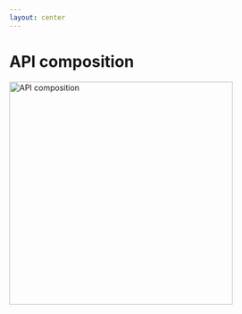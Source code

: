 ```yaml
---
layout: center
---
```


# API composition

<img
  alt="API composition"
  src="https://microservices.io/i/data/ApiBasedQueryBigPicture.png"
  style="height: 400px"
/>